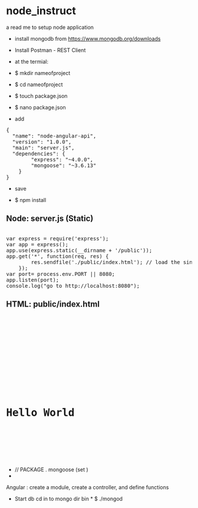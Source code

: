 # node_instruct
a read me to setup node application 


* install mongodb from https://www.mongodb.org/downloads
* Install Postman - REST Client

* at the termial:
* $ mkdir nameofproject
* $ cd nameofproject
* $ touch package.json
* $ nano package.json

- add 

<pre>
{
  "name": "node-angular-api",
  "version": "1.0.0",
  "main": "server.js",
  "dependencies": {
        "express": "~4.0.0",
        "mongoose": "~3.6.13"
    }
}
</pre>

- save 

* $ npm install

Node: server.js (Static)
--------------
<pre> 
var express = require('express'); 
var app = express(); 
app.use(express.static(__dirname + '/public'));  
app.get('*', function(req, res) {
        res.sendfile('./public/index.html'); // load the single view file (angular will handle the page changes on the front-end)
    });
var port= process.env.PORT || 8080;
app.listen(port); 
console.log("go to http://localhost:8080"); 
</pre>

HTML: public/index.html
--------------------
<pre> 

<!DOCTYPE html>
<html>
<head>
  <title>Hello World</title>
</head>
<body>
  <div class="container">
    <div>
      <h1>Hello World</h1>
    </div>
</body>
</html>

</pre>

* // PACKAGE . mongoose (set )
* 
Angular : create a module, create a controller, and define functions 

* Start db cd in to mongo dir bin  * $ ./mongod
